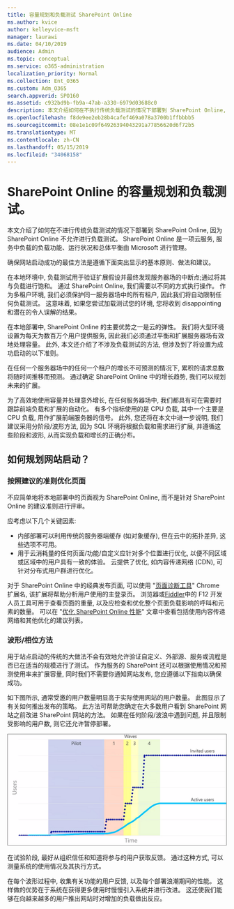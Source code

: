 ```yaml
---
title: 容量规划和负载测试 SharePoint Online
ms.author: kvice
author: kelleyvice-msft
manager: laurawi
ms.date: 04/10/2019
audience: Admin
ms.topic: conceptual
ms.service: o365-administration
localization_priority: Normal
ms.collection: Ent_O365
ms.custom: Adm_O365
search.appverid: SPO160
ms.assetid: c932bd9b-fb9a-47ab-a330-6979d03688c0
description: 本文介绍如何在不执行传统负载测试的情况下部署到 SharePoint Online, 因为这是不允许的。
ms.openlocfilehash: f8de9ee2eb28b4cafef469a078a3700b1ffbbbb5
ms.sourcegitcommit: 08e1e1c09f64926394043291a77856620d6f72b5
ms.translationtype: MT
ms.contentlocale: zh-CN
ms.lasthandoff: 05/15/2019
ms.locfileid: "34068158"
---
```

# <a name="capacity-planning-and-load-testing-sharepoint-online"></a>SharePoint Online 的容量规划和负载测试。

本文介绍了如何在不进行传统负载测试的情况下部署到 SharePoint Online, 因为 SharePoint Online 不允许进行负载测试。 SharePoint Online 是一项云服务, 服务中负载的负载功能、运行状况和总体平衡由 Microsoft 进行管理。
  
确保网站启动成功的最佳方法是遵循下面突出显示的基本原则、做法和建议。
  
在本地环境中, 负载测试用于验证扩展假设并最终发现服务器场的中断点;通过将其与负载进行饱和。 通过 SharePoint Online, 我们需要以不同的方式执行操作。 作为多租户环境, 我们必须保护同一服务器场中的所有租户, 因此我们将自动限制任何负载测试。 这意味着, 如果您尝试加载测试您的环境, 您将收到 disappointing 和潜在的令人误解的结果。
  
在本地部署中, SharePoint Online 的主要优势之一是云的弹性。 我们将大型环境设置为每天为数百万个用户提供服务, 因此我们必须通过平衡和扩展服务器场有效地处理容量。 此外, 本文还介绍了不涉及负载测试的方法, 但涉及到了将设置为成功启动的以下准则。 
  
在任何一个服务器场中的任何一个租户的增长不可预测的情况下, 累积的请求总数将随时间推移而预测。 通过确定 SharePoint Online 中的增长趋势, 我们可以规划未来的扩展。
  
为了高效地使用容量并处理意外增长, 在任何服务器场中, 我们都具有可在需要时跟踪前端负载和扩展的自动化。 有多个指标使用的是 CPU 负载, 其中一个主要是 CPU 负载, 用作扩展前端服务器的信号。 此外, 您还将在本文中进一步说明, 我们建议采用分阶段/波形方法, 因为 SQL 环境将根据负载和需求进行扩展, 并遵循这些阶段和波形, 从而实现负载和增长的正确分布。 
  
## <a name="how-do-i-plan-for-a-site-launch"></a>如何规划网站启动？

### <a name="optimize-pages-by-following-recommended-guidelines"></a>按照建议的准则优化页面
不应简单地将本地部署中的页面视为 SharePoint Online, 而不是针对 SharePoint Online 的建议准则进行评审。

应考虑以下几个关键因素:
- 内部部署可以利用传统的服务器端缓存 (如对象缓存), 但在云中的拓扑差异, 这些选项不可用。
- 用于云消耗量的任何页面/功能/自定义应针对多个位置进行优化, 以便不同区域或区域中的用户具有一致的体验。 云提供了优化, 如内容传递网络 (CDN), 可针对分布式用户群进行优化。

对于 SharePoint Online 中的经典发布页面, 可以使用 "[页面诊断工具](https://aka.ms/perftool)" Chrome 扩展名, 该扩展将帮助分析用户使用的主登录页。
浏览器或[Fiddler](https://www.telerik.com/download/fiddler)中的 F12 开发人员工具可用于查看页面的重量, 以及应检查和优化整个页面负载影响的呼叫和元素的数量。 可以在 "[优化 SharePoint Online 性能](https://aka.ms/tuneSPO)" 文章中查看包括使用内容传递网络和其他优化的建议列表。

### <a name="wave--phase-approach"></a>波形/相位方法
用于站点启动的传统的大做法不会有效地允许验证自定义、外部源、服务或流程是否已在适当的规模进行了测试。 作为服务的 SharePoint 还可以根据使用情况和预测使用率来扩展容量, 同时我们不需要你通知网站发布, 您应遵循以下指南以确保成功。
  
如下图所示, 通常受邀的用户数量明显高于实际使用网站的用户数量。 此图显示了有关如何推出发布的策略。 此方法可帮助您确定在大多数用户看到 SharePoint 网站之前改进 SharePoint 网站的方法。 如果在任何阶段/波浪中遇到问题, 并且限制受影响的用户数, 则它还允许暂停部署。
  
![显示受邀并且处于活动状态的用户的图形](media/0bc14a20-9420-4986-b9b9-fbcd2c6e0fb9.png)
  
在试验阶段, 最好从组织信任和知道将参与的用户获取反馈。 通过这种方式, 可以测量系统的使用情况及其执行方式。
  
在每个波形过程中, 收集有关功能的用户反馈, 以及每个部署浪潮期间的性能。 这样做的优势在于系统在获得更多使用时慢慢引入系统并进行改进。 这还使我们能够在向越来越多的用户推出网站时对增加的负载做出反应。
